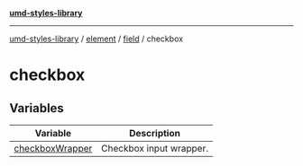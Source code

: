 [**umd-styles-library**](../../../../../README.md)

***

[umd-styles-library](../../../../../modules.md) / [element](../../../../README.md) / [field](../../README.md) / checkbox

# checkbox

## Variables

| Variable | Description |
| ------ | ------ |
| [checkboxWrapper](variables/checkboxWrapper.md) | Checkbox input wrapper. |
